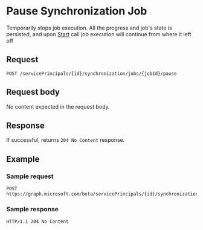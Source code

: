 # Pause Synchronization Job

Temporarily stops job execution. All the progress and job's state is persisted, and upon [Start](synchronization-job-start.md) call job execution will continue from where it left off

## Request

```http
POST /servicePrincipals/{id}/synchronization/jobs/{jobId}/pause
```

## Request body

No content expected in the request body.

## Response

If successful, returns `204 No Content` response.

## Example

### Sample request

```http
POST https://graph.microsoft.com/beta/servicePrincipals/{id}/synchronization/jobs/{jobId}/pause
```

### Sample response

```http
HTTP/1.1 204 No Content
```
